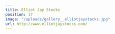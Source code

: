 ```yaml
---
title: Elliot Jay Stocks
position: 17
image: "/uploads/gallery__elliotjaystocks.jpg"
url: http://www.elliotjaystocks.com/
---
```


